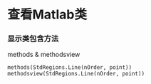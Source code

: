 # 查看Matlab类

### 显示类包含方法

methods & methodsview

```
methods(StdRegions.Line(nOrder, point))
methodsview(StdRegions.Line(nOrder, point))
```
